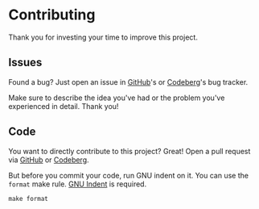 # Contributing

Thank you for investing your time to improve this project.

## Issues

Found a bug? Just open an issue in [GitHub](https://github.com/konstantintutsch/zarg/issues)'s or [Codeberg](https://codeberg.org/konstantintutsch/zarg/issues)'s bug tracker.

Make sure to describe the idea you've had or the problem you've experienced in detail. Thank you!

## Code

You want to directly contribute to this project? Great! Open a pull request via [GitHub](https://github.com/konstantintutsch/zarg) or [Codeberg](https://codeberg.org/konstantintutsch/zarg).

But before you commit your code, run GNU indent on it. You can use the `format` make rule. [GNU Indent](https://www.gnu.org/software/indent/) is required.

```
make format
```
